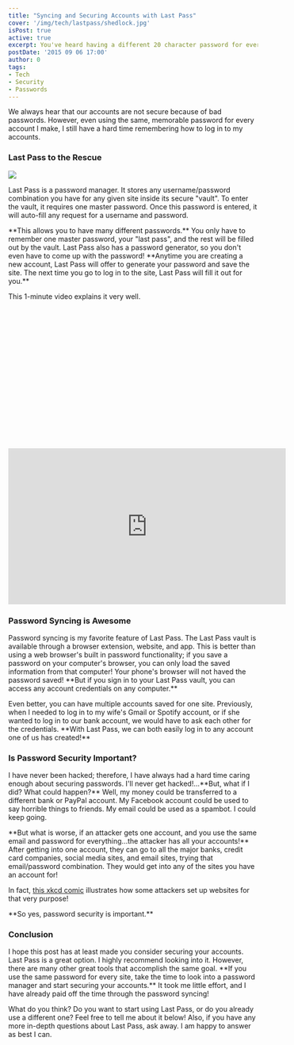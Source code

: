```yaml
---
title: "Syncing and Securing Accounts with Last Pass"
cover: '/img/tech/lastpass/shedlock.jpg'
isPost: true
active: true
excerpt: You've heard having a different 20 character password for every website is good, but how is it possible? 
postDate: '2015 09 06 17:00'
author: 0
tags:
- Tech
- Security
- Passwords
---
```


<p>
	We always hear that our accounts are not secure because of bad passwords.  However, even using the same, memorable password for every account I make,
	I still have a hard time remembering how to log in to my accounts.
</p>
<h3>Last Pass to the Rescue</h3>
<img src="/img/tech/lastpass/lastpass-icon.png" />
<p>
	Last Pass is a password manager.  It stores any username/password combination you have for any given site inside its secure "vault".
	To enter the vault, it requires one master password.  Once this password is entered, it will auto-fill any request for a username and
	password. 
</p>
<p>
	**This allows you to have many different passwords.**  You only have to remember one master password, your "last pass", and the
	rest will be filled out by the vault.  Last Pass also has a password generator, so you don't even have to come up with the password!  **Anytime
	you are creating a new account, Last Pass will offer to generate your password and save the site.  The next time you go to log in
	to the site, Last Pass will fill it out for you.**
</p>
<p>
	This 1-minute video explains it very well.
</p>

<div class="fluid-width-video-wrapper" style="padding-top: 56.3333333333333%;">
	<iframe width="560" height="315" src="https://www.youtube.com/embed/RM0fzHxMASQ" frameborder="0" allowfullscreen></iframe>
</div>

<h3>Password Syncing is Awesome</h3>
<p>
	Password syncing is my favorite feature of Last Pass. The Last Pass vault
	is available through a browser extension, website, and app.  This is better than using a web browser's built in password functionality; if you
	save a password on your computer's browser, you can only load the saved information from that computer!  Your phone's browser will not haved the password saved!
	**But if you sign in to your Last Pass vault, you can access any account credentials on any computer.**
</p>
<p>
	Even better, you can have multiple accounts saved for one site.  Previously, when I needed to log in to my
	wife's Gmail or Spotify account, or if she wanted to log in to our bank account, we would have to ask each other for the credentials.
	**With Last Pass, we can both easily log in to any account one of us has created!**
</p>

<h3>Is Password Security Important?</h3>
<p>
	I have never been hacked;  therefore, I have always had a hard time caring enough about securing passwords.  I'll never get hacked!...**But,
	what if I did? What could happen?**  Well, my money could be
	transferred to a different bank or PayPal account.  My Facebook account could be used to say horrible things to friends.  My email could be used as a
	spambot.  I could keep going.
</p>
<p>
	**But what is worse, if an attacker gets one account, and you use the same email and password for everything...the attacker has all your accounts!**
	After getting into one account, they can go to all the major banks, credit card companies, social media sites, and email sites, trying
	that email/password combination. They would get into any of the sites you have an account for!
</p>
<p>
	In fact, <a href="http://xkcd.com/792/">this xkcd comic</a> illustrates how some attackers set up websites for that very purpose!
</p>
<p>
	**So yes, password security is important.**
</p>

<h3>Conclusion</h3>
<p>
	I hope this post has at least made you consider securing your accounts.  Last Pass is a great option.  I highly recommend looking into it.
	However, there are many other great tools that accomplish the same goal.  **If you use the same password for every site, take the time to
	look into a password manager and start securing your accounts.**  It took me little effort, and I have already paid off the time through
	the password syncing!
</p>
<p>
	What do you think?  Do you want to start using Last Pass, or do you already use a different one?  Feel free to tell me about it below!  Also,
	if you have any more in-depth questions about Last Pass, ask away. I am happy to answer as best I can.
</p>
